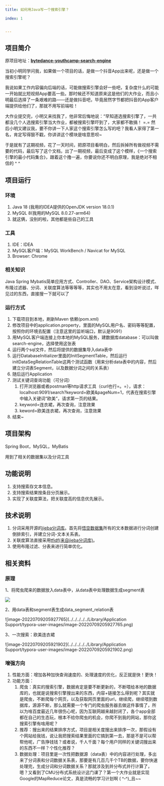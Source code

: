 ```yaml
---
title: 如何用Java写一个搜索引擎？

index: 1


---
```




## 项目简介

原项目地址：**[bytedance-youthcamp-search-engine](https://github.com/optimjie/bytedance-youthcamp-search-engine)**

当初小明同学问我，如果做一个项目的话，是做一个抖音App出来呢，还是做一个搜索引擎呢？

我说如果工作内容偏向后端的话，可能做搜索引擎会好一些吧，复杂度什么的可能一开始就比短视频App要高一些。那时候还不知道原来这是他们的大作业，而且小明最后选择了一条艰难的路——还是做抖音吧，毕竟居然字节都把抖音的App客户端提供给他们了，那就不用写前端啦！

大作业提交完，小明又来找我了，他非常后悔地说：“早知道选搜索引擎了，一共都没几个人选搜索引擎当大作业，都被搜索引擎吓到了，大家都不敢搞！ =.=  然后小明又建议我，要不你讲一下人家这个搜索引擎怎么写的吧？我看人家得了第一名，肯定写得狠不戳，你讲讲这个模块是啥意思呗~

于是就有了这期视频，花了一天时间，把原项目看明白，然后拆掉所有做视频不需要的代码，最后写了这个文档，出了一期视频，最后变成了这个模样，《一个搜索引擎的最小代码集合》，跟着这个撸一遍，你要说你还不明白原理，我是绝对不相信的  ^ ^

## 项目运行 

### 环境

1. Java 18 (我用的IDEA提供的OpenJDK version 18.0.1)
2. MySQL 8(我用的MySQL 8.0.27-arm64)
3. 就这俩，没别的啦，其他都是些自己的工具

### 工具

1. IDE：IDEA
2. MySQL客户端：MySQL WorkBench / Navicat for MySQL
3. Browser: Chrome

### 相关知识

Java Spring Mybatis简单应用方式、Controller、DAO、Service架构设计模式、布隆过滤器、分词、关联度算法等等等等，其实也不用太在意，看到没听说过，咩见过的东西，直接搜一下就可以了

### 运行方式

1. 下载项目到本地，刷新Maven 依赖(pom.xml)
2. 修改项目中的application.property，里面的MySQL用户名、密码等等配置，按照你的环境去配置（注意这里的监听端口，默认是9091）
3. 用MySQL客户端连接上你本地的MySQL服务，建数据库database：可以叫做search-engine，选择使用这张表
4. 运行两个sql文件，然后将提供的数据集导入data表中
5. 运行DatabaseInitializer里面的InitSegmentTable，然后运行initDataSegRelationTable这两个测试函数（用来分析data表中的内容，然后建立分词表Segment，以及数据分词之间的关系表）
6. 随后运行Application
7. 测试关键词查询功能（可分词）
   1. 打开浏览器或者postman等http请求工具（curl也行=。=），请求：localhost:9091/search?keyword=欧美&pageNum=1，代表在搜索引擎中输入关键词“欧美”，请求第一页的结果。
   2. keyword=连衣裙，再次查询，注意效果
   3. keword=欧美连衣裙，再次查询，注意效果
8. 结束~

## 项目架构

Spring Boot，MySQL，MyBatis

用到了相关的数据集以及分词工具

## 功能说明

1. 支持搜索存文本信息。
3. 支持搜索结果按条目分页展示。
4. 实现了关联度算法，把关联度高的信息优先展示。

## 技术说明

1. 分词采用开源的[jieba分词库](https://github.com/huaban/jieba-analysis)。首先将[悟空数据集](https://wukong-dataset.github.io/wukong-dataset/download.html)所有的文本数据进行分词创建倒排索引，并建立分词-文本关系表。
2. 关联度算法直接采用[tfidf(来自jieba分词库)](https://zh.m.wikipedia.org/zh-cn/Tf-idf)。
3. 使用布隆过滤、分表来进行简单优化。

## 相关资料

### 原理

1、将爬虫爬来的数据放入data表中，从data表中处理数据生成segment表

![](https://images-tomcode-1258913748.cos.ap-guangzhou.myqcloud.com/202207092059326.png)

2、用data表和segment表生成data_segment_relation表

![image-20220709205927765](../../../../../Library/Application Support/typora-user-images/image-20220709205927765.png)

3、一次搜索：欧美连衣裙

![image-20220709205921902](../../../../../Library/Application Support/typora-user-images/image-20220709205921902.png)

### 增强方向

1. 性能方面：增加各种加快查询速度的、处理速度的优化，反正就是快！更快！
2. 功能方面：
   1. 爬虫：真实的搜索引擎，数据肯定是要不断更新的，不断喂给本地的数据库的，也就是说搜索引擎搜出来的东西，内容+链接怎么得到呢？其实就是爬虫，不断爬每个网页，以及获取网页里面的url，继续爬，继续喂到数据库，源源不断，那么就需要一个专门的爬虫服务器去做这件事情了，所以为啥百度最近几年很伤心呢，因为互联网越来越封闭了，各个app全部都在自己的生态玩，根本不给你爬虫的机会，你爬不到我的网站，那你这搜索引擎有啥用呢？
   2. 推荐：搜出来的结果排序方式，项目是相关度搜出来排序一次，那假设有个网站给我钱，说让我把搜索结果里面的它搞到第一去，那是不是可以帮帮他呢，广告挣钱钱？或者说，千人千面？每个用户同样的关键词搜出来的东西不一样？个性化推荐？
   3. 数据处理：项目里是一次性把数据源（data表）中的内容进行处理，多出来了分词表和分词数据关系表，那要是有几百几千个TB的数据，要你快速处理完，生成分词和分词数据关系？那就涉及到并分布式并行计算了，嗯？又看到了CMU分布式系统设计这门课了？第一个大作业就是实现Google的MapReduce论文，真是流畅的学习计划啊 ( ^‐^)_且~~
